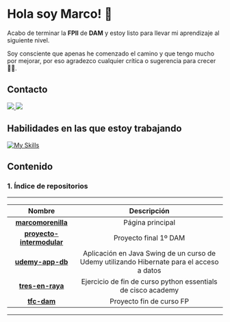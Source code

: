 
# Hola soy Marco! 🌱

Acabo de terminar la **FPII** de **DAM** y estoy listo para llevar mi aprendizaje al siguiente nivel.

Soy consciente que apenas he comenzado el camino y que tengo mucho por mejorar, por eso agradezco cualquier crítica o sugerencia para crecer 👨‍💻.

## Contacto

<p align="left">
  <a href="https://es.linkedin.com/in/marco-antonio-morenilla-alonso-826b0490">
    <img src="https://skillicons.dev/icons?i=linkedin&perline=2" />
  </a>
  <a href="mailto:mmorenilla.dev@gmail.com">
    <img src="https://skillicons.dev/icons?i=gmail&perline=2&theme=light" />
  </a>
</p>

## Habilidades en las que estoy trabajando
[![My Skills](https://skillicons.dev/icons?i=idea,vscode,pycharm,java,kotlin,spring,react,mongodb,postgres,mysql,html,css,bootstrap,php,py,aws,git,github,ubuntu,arch,bash,neovim,notion,obsidian&perline=8&theme=light)](https://skillicons.dev)

## Contenido
      
### 1. Índice de repositorios

***
| Nombre | Descripción |
| :----------------------: | :------------------------------------------------------------------------------------------------: |
| **[marcomorenilla](https://github.com/marcomorenilla/marcomorenilla)** | Página principal |
| **[proyecto-intermodular](https://github.com/marcomorenilla/proyecto-intermodular)** | Proyecto final 1º DAM |
| **[udemy-app-db](https://github.com/marcomorenilla/udemy-app-db)** | Aplicación en Java Swing de un curso de Udemy utilizando Hibernate para el acceso a datos|
| **[tres-en-raya](https://github.com/marcomorenilla/tres-en-raya)** | Ejercicio de fin de curso python essentials de cisco academy |
| **[tfc-dam](https://github.com/marcomorenilla/tfc-dam)** | Proyecto fin de curso FP |

***
